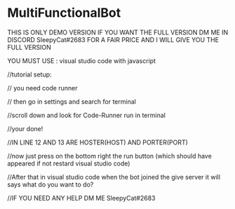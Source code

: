 

# MultiFunctionalBot





THIS IS ONLY DEMO VERSION IF YOU WANT THE FULL VERSION DM ME IN DISCORD SleepyCat#2683 FOR A FAIR PRICE AND I WILL GIVE YOU THE FULL VERSION





YOU MUST USE : visual studio code with javascript



//tutorial setup:

  // you need code runner

  // then go in settings and search for terminal

  //scroll down and look for Code-Runner run in terminal

  //your done!



  //IN LINE 12 AND 13 ARE HOSTER(HOST) AND PORTER(PORT)
  
  
  //now just press on the bottom right the run button (which should have appeared if not restard visual studio code)
  
  
  
  //After that in visual studio code when the bot joined the give server it will says what do you want to do?
  
  
  
  //IF YOU NEED ANY HELP DM ME SleepyCat#2683










